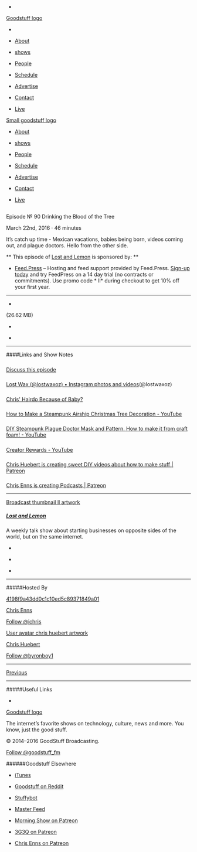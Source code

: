 

-
[Goodstuff logo](http://www.goodstuff.network/)[](/assets/goodstuff_logo-17c1fe6f378352de5d7345f76152130b.svg)

-


-  [About](/about)

-  [shows](/shows)

-  [People](/people)

-  [Schedule](/schedule)

-  [Advertise](/advertise)

-  [Contact](/contact)

-  [Live](/live)


[Small goodstuff logo](http://www.goodstuff.network/)[](/assets/small_goodstuff_logo-bf032e72b9ec41494f4d90905f1ad619.svg)


-  [About](/about)

-  [shows](/shows)

-  [People](/people)

-  [Schedule](/schedule)

-  [Advertise](/advertise)

-  [Contact](/contact)

-  [Live](/live)


##
Episode № 90
Drinking the Blood of the Tree


March 22nd, 2016
&middot;
46
minutes


It&rsquo;s catch up time - Mexican vacations, babies being born, videos coming out, and plague doctors. Hello from the other side.


**
This episode of
[Lost and Lemon](/ll)
is sponsored by:
**


-  [Feed.Press](http://feed.press/ll) – Hosting and feed support provided by Feed.Press.  [Sign-up today](http://feed.press/ll) and try FeedPress on a 14 day trial (no contracts or commitments). Use promo code * ll* during checkout to get 10% off your first year.


------------------------------


-
[](https://podcasts-1.feedpress.co/10591/ll-90.mp3)(26.62 MB)

-
[](http://twitter.com/intent/tweet?text=Lost%20and%20Lemon%20%E2%84%96%2090%20on%20@goodstuff_fm%20-%20http://goodstuff.network/ll/90)

-
[](http://www.facebook.com/sharer/sharer.php?u=http://goodstuff.network/ll/90)


------------------------------


####Links and Show Notes

#####
[Discuss this episode](https://www.reddit.com/r/Goodstuff_fm/comments/4bjz8o/lost_and_lemon_90_drinking_the_blood_of_the_tree/)


#####
[Lost Wax (@lostwaxoz) • Instagram photos and videos](https://www.instagram.com/lostwaxoz/)(@lostwaxoz)


#####
[Chris' Hairdo Because of Baby?](http://d.pr/i/FfWw)


#####
[How to Make a Steampunk Airship Christmas Tree Decoration - YouTube](https://www.youtube.com/watch?v=JZcPdnEE6MU)


#####
[DIY Steampunk Plague Doctor Mask and Pattern. How to make it from craft foam! - YouTube](https://www.youtube.com/watch?v=FpyktmGHCYA)


#####
[Creator Rewards - YouTube](https://www.youtube.com/yt/creators/rewards.html)


#####
[Chris Huebert is creating sweet DIY videos about how to make stuff | Patreon](https://www.patreon.com/LostWax?ty=h)


#####
[Chris Enns is creating Podcasts | Patreon](https://www.patreon.com/ichris?ty=h)


------------------------------


[Broadcast thumbnail ll artwork](/ll)[](https://goodstuffs3.s3.amazonaws.com/uploads/broadcast/image/26/broadcast_thumbnail_ll_artwork.png)

##### [Lost and Lemon](/ll)


A weekly talk show about starting businesses on opposite sides of the world, but on the same internet.

-
[](https://itunes.apple.com/ca/podcast/lost-lemon-brothers-in-business/id467564174?mt=2)

-
[](http://feeds.goodstuff.network/ll)

-
[](mailto:chris@goodstuff.network?cc=sponsorship%40goodstuff.network&subject=%5BGoodStuff%20FM%5D%20Sponsorship%20Inquiry%20for%20Lost%20and%20Lemon)


------------------------------


#####Hosted By


[4198f9a43dd0c1c10ed5c89371849a01](/people/chris-enns)[](http://gravatar.com/avatar/4198f9a43dd0c1c10ed5c89371849a01.png?s=300&r=pg)

[Chris Enns](/people/chris-enns)


[Follow @ichris](https://twitter.com/ichris)


[User avatar chris huebert artwork](/people/chris-huebert)[](https://goodstuffs3.s3.amazonaws.com/uploads/user/avatar/41/user_avatar_chris-huebert_artwork.png)

[Chris Huebert](/people/chris-huebert)


[Follow @byronboy1](https://twitter.com/byronboy1)


------------------------------


[Previous](/ll/89)


------------------------------


#####Useful Links

-
[](mailto:chris@goodstuff.network?subject=%5BGoodstuff%20FM%5D%20Feedback%20for%20Lost%20and%20Lemon)


[Goodstuff logo](http://www.goodstuff.network/)[](/assets/goodstuff_logo-17c1fe6f378352de5d7345f76152130b.svg)


The internet’s favorite shows on technology, culture, news and more. You know, just the good stuff.


&copy; 2014&ndash;2016 GoodStuff Broadcasting.

[Follow @goodstuff_fm](https://twitter.com/goodstufffm)


######Goodstuff Elsewhere

-  [iTunes](https://itunes.apple.com/us/artist/goodstuff-fm/id843385597?mt=2)

-  [Goodstuff on Reddit](https://www.reddit.com/r/Goodstuff_fm/)

-  [Stuffybot](http://stuffybot.goodstuff.network)

-  [Master Feed](/master/feed)

-  [Morning Show on Patreon](https://www.patreon.com/morningshow)

-  [3G3Q on Patreon](https://www.patreon.com/3g3q)

-  [Chris Enns on Patreon](https://www.patreon.com/ichris)

